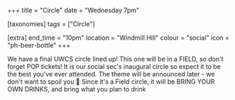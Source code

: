 +++
title = "Circle"
date = "Wednesday 7pm"

[taxonomies]
tags = ["Circle"]

[extra]
end_time = "10pm"
location = "Windmill Hill"
colour = "social"
icon = "ph-beer-bottle"
+++

We have a final UWCS circle lined up! This one will be in a FIELD, so don't forget POP tickets! It is our social sec's inaugural circle so expect it to be the best you've ever attended. The theme will be announced later - we don't want to spoil you 🤫
Since it's a Field circle, it will be BRING YOUR OWN DRINKS, and bring what you plan to drink